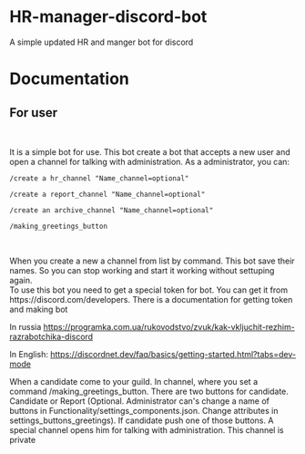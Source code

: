 # HR-manager-discord-bot
A simple updated HR and manger bot for discord
<h1>Documentation</h1>
<h2>For user</h2>
<br>
<p>
It is a simple bot for use.  This bot create a bot that accepts a new user and open a channel for talking with
administration. As a administrator, you can:

</p>

<code>/create a hr_channel "Name_channel=optional"</code>  

<code>/create a report_channel "Name_channel=optional"</code>  

<code>/create an archive_channel "Name_channel=optional"</code>  

<code>/making_greetings_button</code>  

<br>
<p>
When you create a new a channel from list by command. This bot save their names. So you can stop working and start it working without settuping again.
<br>
To use this bot you need to get a special token for bot. You can get it from https://discord.com/developers.
There is a documentation for getting token and making bot  

In russia https://programka.com.ua/rukovodstvo/zvuk/kak-vkljuchit-rezhim-razrabotchika-discord  

In English: https://discordnet.dev/faq/basics/getting-started.html?tabs=dev-mode  

When a candidate come to your guild. In channel, where you set a command /making_greetings_button.
There are two buttons for candidate. Candidate or Report (Optional. Administrator can's change a name of buttons in Functionality/settings_components.json. Change attributes in settings_buttons_greetings). If candidate push one of those buttons.
A special channel opens him for talking with administration. This channel is private
</p>
